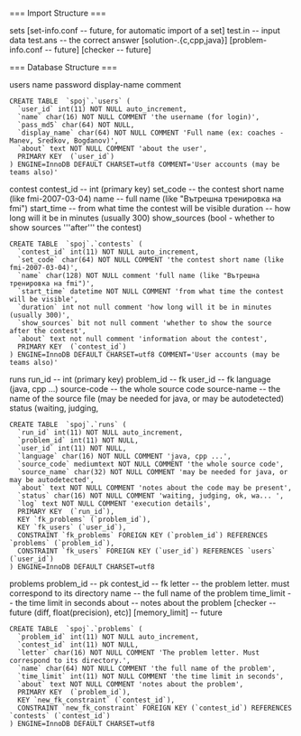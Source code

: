 === Import Structure ===

sets
	<set-code>
		[set-info.conf -- future, for automatic import of a set]
		<problem-letter>
			test.in -- input data
			test.ans -- the correct answer
			[solution-<something>.{c,cpp,java}]
			[problem-info.conf -- future]
			[checker -- future]
							
=== Database Structure ===

users
	name
	password
	display-name
	comment
	
```
CREATE TABLE  `spoj`.`users` (
  `user_id` int(11) NOT NULL auto_increment,
  `name` char(16) NOT NULL COMMENT 'the username (for login)',
  `pass_md5` char(64) NOT NULL,
  `display_name` char(64) NOT NULL COMMENT 'Full name (ex: coaches - Manev, Sredkov, Bogdanov)',
  `about` text NOT NULL COMMENT 'about the user',
  PRIMARY KEY  (`user_id`)
) ENGINE=InnoDB DEFAULT CHARSET=utf8 COMMENT='User accounts (may be teams also)'
```	
	
contest
	contest_id -- int (primary key)
	set_code -- the contest short name (like fmi-2007-03-04)
	name -- full name (like "Вътрешна тренировка на fmi")
	start_time -- from what time the contest will be visible
	duration -- how long will it be in minutes (usually 300)
	show_sources (bool - whether to show sources '''after''' the contest)
	
```
CREATE TABLE  `spoj`.`contests` (
  `contest_id` int(11) NOT NULL auto_increment,
  `set_code` char(64) NOT NULL COMMENT 'the contest short name (like fmi-2007-03-04)',
  `name` char(128) NOT NULL comment 'full name (like "Вътрешна тренировка на fmi")',
  `start_time` datetime NOT NULL COMMENT 'from what time the contest will be visible',
  `duration` int not null comment 'how long will it be in minutes (usually 300)',
  `show_sources` bit not null comment 'whether to show the source after the contest',
  `about` text not null comment 'information about the contest',
  PRIMARY KEY  (`contest_id`)
) ENGINE=InnoDB DEFAULT CHARSET=utf8 COMMENT='User accounts (may be teams also)'
```

runs
	run_id -- int (primary key)
	problem_id -- fk
	user_id -- fk
	language (java, cpp ...)
	source-code -- the whole source code
	source-name -- the name of the source file (may be needed for java, or may be autodetected)
	status (waiting, judging,
	 
```
CREATE TABLE  `spoj`.`runs` (
  `run_id` int(11) NOT NULL auto_increment,
  `problem_id` int(11) NOT NULL,
  `user_id` int(11) NOT NULL,
  `language` char(16) NOT NULL COMMENT 'java, cpp ...',
  `source_code` mediumtext NOT NULL COMMENT 'the whole source code',
  `source_name` char(32) NOT NULL COMMENT 'may be needed for java, or may be autodetected',
  `about` text NOT NULL COMMENT 'notes about the code may be present',
  `status` char(16) NOT NULL COMMENT 'waiting, judging, ok, wa... ',
  `log` text NOT NULL COMMENT 'execution details',
  PRIMARY KEY  (`run_id`),
  KEY `fk_problems` (`problem_id`),
  KEY `fk_users` (`user_id`),
  CONSTRAINT `fk_problems` FOREIGN KEY (`problem_id`) REFERENCES `problems` (`problem_id`),
  CONSTRAINT `fk_users` FOREIGN KEY (`user_id`) REFERENCES `users` (`user_id`)
) ENGINE=InnoDB DEFAULT CHARSET=utf8
```

problems 
	problem_id -- pk
	contest_id -- fk
	letter -- the problem letter. must correspond to its directory
	name -- the full name of the problem
	time_limit -- the time limit in seconds
	about -- notes about the problem
	[checker -- future (diff, float(precision), etc)]
	[memory_limit] -- future

```
CREATE TABLE  `spoj`.`problems` (
  `problem_id` int(11) NOT NULL auto_increment,
  `contest_id` int(11) NOT NULL,
  `letter` char(16) NOT NULL COMMENT 'The problem letter. Must correspond to its directory.',
  `name` char(64) NOT NULL COMMENT 'the full name of the problem',
  `time_limit` int(11) NOT NULL COMMENT 'the time limit in seconds',
  `about` text NOT NULL COMMENT 'notes about the problem',
  PRIMARY KEY  (`problem_id`),
  KEY `new_fk_constraint` (`contest_id`),
  CONSTRAINT `new_fk_constraint` FOREIGN KEY (`contest_id`) REFERENCES `contests` (`contest_id`)
) ENGINE=InnoDB DEFAULT CHARSET=utf8
```





